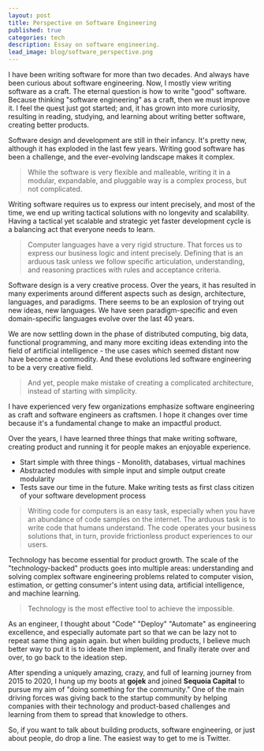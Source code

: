```yaml
---
layout: post
title: Perspective on Software Engineering
published: true
categories: tech
description: Essay on software engineering.
lead_image: blog/software_perspective.png
---
```


I have been writing software for more than two decades. And always have been curious about software engineering. 
Now, I mostly view writing software as a craft. The eternal question is how to write "good" software. 
Because thinking "software engineering" as a craft, then we must improve it. I feel the quest just got started; 
and, it has grown into more curiosity, resulting in reading, studying, and learning about writing better software, creating better products.

Software design and development are still in their infancy. It's pretty new, although it has exploded in the last few years. 
Writing good software has been a challenge, and the ever-evolving landscape makes it complex. 

> While the software is very flexible and malleable, writing it in a modular, expandable, and pluggable way is a complex process, but not complicated.

Writing software requires us to express our intent precisely, and most of the time, we end up writing tactical solutions with no longevity and scalability. 
Having a tactical yet scalable and strategic yet faster development cycle is a balancing act that everyone needs to learn.

> Computer languages have a very rigid structure. That forces us to express our business logic and intent precisely. Defining that is an arduous task unless we follow specific articulation, understanding, and reasoning practices with rules and acceptance criteria.

Software design is a very creative process. Over the years, it has resulted in many experiments around different aspects such as 
design, architecture, languages, and paradigms. There seems to be an explosion of trying out new ideas, new languages. We have 
seen paradigm-specific and even domain-specific languages evolve over the last 40 years.

We are now settling down in the phase of distributed computing, big data, functional programming, and many more exciting 
ideas extending into the field of artificial intelligence - the use cases which seemed distant now have become a commodity. 
And these evolutions led software engineering to be a very creative field.

> And yet, people make mistake of creating a complicated architecture, instead of starting with simplicity.

I have experienced very few organizations emphasize software engineering as craft and software engineers as craftsmen. 
I hope it changes over time because it's a fundamental change to make an impactful product.

Over the years, I have learned three things that make writing software, creating product and running it for people makes an enjoyable
experience. 

* Start simple with three things - Monolith, databases, virtual machines
* Abstracted modules with simple input and simple output create modularity
* Tests save our time in the future. Make writing tests as first class citizen of your software development process

> Writing code for computers is an easy task, especially when you have an abundance of code samples on the internet. The arduous task is to write code that humans understand. The code operates your business solutions that, in turn, provide frictionless product experiences to our users.

Technology has become essential for product growth. The scale of the "technology-backed" products goes into multiple areas: 
understanding and solving complex software engineering problems related to computer vision, 
estimation, or getting consumer's intent using data, artificial intelligence, and machine learning.

> Technology is the most effective tool to achieve the impossible.

As an engineer, I thought about "Code" "Deploy" "Automate" as engineering excellence, and especially automate part so that we can be lazy not to repeat same thing again again.
but when building products, I believe much better way to put it is to ideate then implement, and finally iterate over and over, to go back to the ideation step.

After spending a uniquely amazing, crazy, and full of learning journey from 2015 to 2020, I hung up my boots at **gojek** and 
joined **Sequoia Capital** to pursue my aim of "doing something for the community." 
One of the main driving forces was giving back to the startup community by helping companies with their technology and product-based challenges and learning from them to spread that knowledge to others.

So, if you want to talk about building products, software engineering, or just about people, do drop a line. The easiest way to get to me is Twitter.



